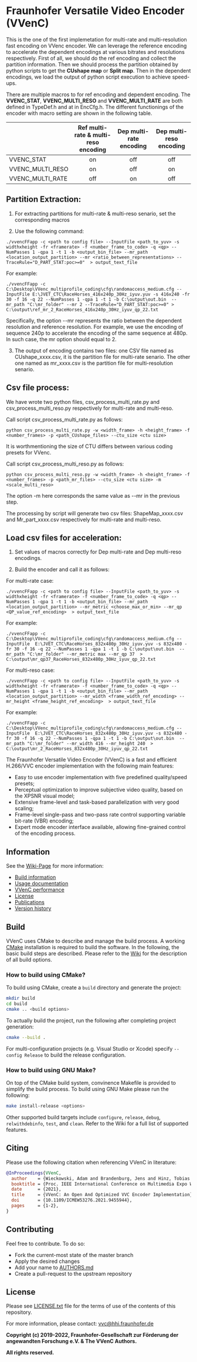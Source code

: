 # Fraunhofer Versatile Video Encoder (VVenC)


This is the one of the first implemetation for multi-rate and multi-resolution fast encoding on VVenc encoder. We can leverage the reference encoding to accelerate the dependent encodings at various bitrates and resolutions respectively.
First of all, we should do the ref encoding and collect the partition information. Then we should process the partition obtained by python scripts to get the **CUshape map** or **Split map**. Then in the dependent encodings, we load the output of 
python script execution to achieve speed-ups.

There are multiple macros to for ref encoding and dependent encoding. The **VVENC_STAT**, **VVENC_MULTI_RESO** and **VVENC_MULTI_RATE** are both defined in TypeDef.h and at in EncCfg.h. The different functionings of the encoder with macro setting are shown in 
the following table.   




| 		              | Ref multi-rate & multi-reso encoding | Dep multi-rate encoding | Dep multi-reso encoding   |
| -------------       |:------------------------------------:|:-----------------------:| :------------------------:|    
|VVENC_STAT           | on 					     			 | off 					   | off	   				   |
|VVENC_MULTI_RESO     | on					     	         | off 					   | on      				   |
|VVENC_MULTI_RATE     | off                             	 | on 					   | off 					   |






## Partition Extraction:


1. For extracting partitions for multi-rate & multi-reso senario, set the corresponding macros 

2. Use the following command:  

```
./vvencFFapp -c <path to config file> --InputFile <path_to_yuv> -s widthxheight -fr <framerate> -f <number_frame_to_code> -q <qp> --NumPasses 1 -qpa 1 -t 1 -b <output_bin_file> --mr_path <location_output_partition> --mr <ratio_between_representations> --TraceRule="D_PART_STAT:poc>=0"  > output_text_file
```

For example:

```
./vvencFFapp -c C:\Desktop\VVenc_multiprofile_coding\cfg\randomaccess_medium.cfg --InputFile E:\JVET_CTC\RaceHorses_416x240p_30Hz_iyuv.yuv -s 416x240 -fr 30 -f 16 -q 22 --NumPasses 1 -qpa 1 -t 1 -b C:\output\out.bin  --mr_path "C:\mr_folder" --mr 2 --TraceRule="D_PART_STAT:poc>=0" > C:\output\ref_mr_2_RaceHorses_416x240p_30Hz_iyuv_qp_22.txt
```

Specifically, the option --mr represents the ratio between the dependent resolution and reference resolution. For example, we use the encoding of sequence 240p to accelerate the encoding of the same sequence at 480p. In such case, the mr option should equal to 2.  

3. The output of encoding contains two files: one CSV file named as CUshape_xxxx.csv, it is the partition file for multi-rate senario. The other one named as mr_xxxx.csv is the partition file for multi-resolution senario.



## Csv file process:
 
We have wrote two python files, csv_process_multi_rate.py and csv_process_multi_reso.py respectively for multi-rate and multi-reso.
  
Call script csv_process_multi_rate.py as follows: 

```
python csv_process_multi_rate.py -w <width_frame> -h <height_frame> -f <number_frames> -p <path_CUshape_files> --ctu_size <ctu size>
```
 
It is worthmentioning the size of CTU differs between various coding presets for VVenc. 
  
Call script csv_process_multi_reso.py as follows: 

``` 
python csv_process_multi_reso.py -w <width_frame> -h <height_frame> -f <number_frames> -p <path_mr_files> --ctu_size <ctu size> -m <scale_multi_reso>
```
 
The option -m here corresponds the same value as --mr in the previous step. 
 
The processing by script will generate two csv files: ShapeMap_xxxx.csv and Mr_part_xxxx.csv respectively for multi-rate and multi-reso. 




## Load csv files for acceleration: 
 
 
1. Set values of macros correctly for Dep multi-rate and Dep multi-reso encodings.
 
2. Build the encoder and call it as follows:



For multi-rate case:

```
./vvencFFapp -c <path to config file> --InputFile <path_to_yuv> -s widthxheight -fr <framerate> -f <number_frame_to_code> -q <qp> --NumPasses 1 -qpa 1 -t 1 -b <output_bin_file> --mr_path <location_output_partition> --mr_metric <choose_max_or_min> --mr_qp <QP_value_ref_encoding>  > output_text_file
```
 
For example:

```
./vvencFFapp -c C:\Desktop\VVenc_multiprofile_coding\cfg\randomaccess_medium.cfg --InputFile  E:\JVET_CTC\RaceHorses_832x480p_30Hz_iyuv.yuv -s 832x480 -fr 30 -f 16 -q 22 --NumPasses 1 -qpa 1 -t 1 -b C:\output\out.bin  --mr_path "C:\mr_folder" --mr_metric max --mr_qp 37  > C:\output\mr_qp37_RaceHorses_832x480p_30Hz_iyuv_qp_22.txt
```



For multi-reso case:

```
./vvencFFapp -c <path to config file> --InputFile <path_to_yuv> -s widthxheight -fr <framerate> -f <number_frame_to_code> -q <qp> --NumPasses 1 -qpa 1 -t 1 -b <output_bin_file> --mr_path <location_output_partition> --mr_width <frame_width_ref_encoding> --mr_height <frame_height_ref_encoding>  > output_text_file
```

For example:

```
./vvencFFapp -c C:\Desktop\VVenc_multiprofile_coding\cfg\randomaccess_medium.cfg --InputFile  E:\JVET_CTC\RaceHorses_832x480p_30Hz_iyuv.yuv -s 832x480 -fr 30 -f 16 -q 22 --NumPasses 1 -qpa 1 -t 1 -b C:\output\out.bin  --mr_path "C:\mr_folder" --mr_width 416 --mr_height 240  > C:\output\mr_2_RaceHorses_832x480p_30Hz_iyuv_qp_22.txt
```



The Fraunhofer Versatile Video Encoder (VVenC) is a fast and efficient H.266/VVC encoder implementation with the following main features:
- Easy to use encoder implementation with five predefined quality/speed presets;
- Perceptual optimization to improve subjective video quality, based on the XPSNR visual model;
- Extensive frame-level and task-based parallelization with very good scaling;
- Frame-level single-pass and two-pass rate control supporting variable bit-rate (VBR) encoding;
- Expert mode encoder interface available, allowing fine-grained control of the encoding process.

## Information

See the [Wiki-Page](https://github.com/fraunhoferhhi/vvenc/wiki) for more information:

* [Build information](https://github.com/fraunhoferhhi/vvenc/wiki/Build)
* [Usage documentation](https://github.com/fraunhoferhhi/vvenc/wiki/Usage)
* [VVenC performance](https://github.com/fraunhoferhhi/vvenc/wiki/Encoder-Performance)
* [License](https://github.com/fraunhoferhhi/vvenc/wiki/License)
* [Publications](https://github.com/fraunhoferhhi/vvenc/wiki/Publications)
* [Version history](https://github.com/fraunhoferhhi/vvenc/wiki/Changelog)

## Build

VVenC uses CMake to describe and manage the build process. A working [CMake](https://cmake.org/) installation is required to build the software. In the following, the basic build steps are described. Please refer to the [Wiki](https://github.com/fraunhoferhhi/vvenc/wiki/Build) for the description of all build options.

### How to build using CMake?

To build using CMake, create a `build` directory and generate the project:

```sh
mkdir build
cd build
cmake .. <build options>
```

To actually build the project, run the following after completing project generation:

```sh
cmake --build .
```

For multi-configuration projects (e.g. Visual Studio or Xcode) specify `--config Release` to build the release configuration.

### How to build using GNU Make?

On top of the CMake build system, convinence Makefile is provided to simplify the build process. To build using GNU Make please run the following:

```sh
make install-release <options>
```

Other supported build targets include `configure`, `release`, `debug`, `relwithdebinfo`, `test`,  and `clean`. Refer to the Wiki for a full list of supported features.

## Citing

Please use the following citation when referencing VVenC in literature:

```bibtex
@InProceedings{VVenC,
  author    = {Wieckowski, Adam and Brandenburg, Jens and Hinz, Tobias and Bartnik, Christian and George, Valeri and Hege, Gabriel and Helmrich, Christian and Henkel, Anastasia and Lehmann, Christian and Stoffers, Christian and Zupancic, Ivan and Bross, Benjamin and Marpe, Detlev},
  booktitle = {Proc. IEEE International Conference on Multimedia Expo Workshops (ICMEW)},
  date      = {2021},
  title     = {VVenC: An Open And Optimized VVC Encoder Implementation},
  doi       = {10.1109/ICMEW53276.2021.9455944},
  pages     = {1-2},
}
```

## Contributing

Feel free to contribute. To do so:

* Fork the current-most state of the master branch
* Apply the desired changes
* Add your name to [AUTHORS.md](./AUTHORS.md)
* Create a pull-request to the upstream repository

## License

Please see [LICENSE.txt](./LICENSE.txt) file for the terms of use of the contents of this repository.

For more information, please contact: vvc@hhi.fraunhofer.de

**Copyright (c) 2019-2022, Fraunhofer-Gesellschaft zur Förderung der angewandten Forschung e.V. & The VVenC Authors.**

**All rights reserved.**
